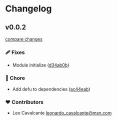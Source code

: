 # Changelog


## v0.0.2

[compare changes](https://github.com/CavalcanteLeo/nuxt-supported-browser/compare/v0.0.2...v0.0.2)

### 🩹 Fixes

- Module initialize ([d34ab0b](https://github.com/CavalcanteLeo/nuxt-supported-browser/commit/d34ab0b))

### 🏡 Chore

- Add defu to dependencies ([ac44eab](https://github.com/CavalcanteLeo/nuxt-supported-browser/commit/ac44eab))

### ❤️ Contributors

- Leo Cavalcante <leonardo_cavalcante@msn.com>

